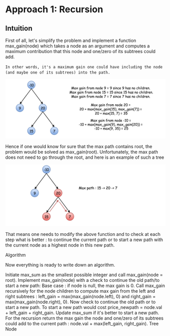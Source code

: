 # Approach 1: Recursion

## Intuition

First of all, let's simplify the problem and implement a function max_gain(node) which takes a node as an argument and computes a maximum contribution that this node and one/zero of its subtrees could add.

`
In other words, it's a maximum gain one could have including the node (and maybe one of its subtrees) into the path.
`

![](img/124_gains.png)

Hence if one would know for sure that the max path contains root, the problem would be solved as max_gain(root). Unfortunately, the max path does not need to go through the root, and here is an example of such a tree

![](img/124_max_path.png)

That means one needs to modify the above function and to check at each step what is better : to continue the current path or to start a new path with the current node as a highest node in this new path.

Algorithm

Now everything is ready to write down an algorithm.

Initiate max_sum as the smallest possible integer and call max_gain(node = root).
Implement max_gain(node) with a check to continue the old path/to start a new path:
Base case : if node is null, the max gain is 0.
Call max_gain recursively for the node children to compute max gain from the left and right subtrees : left_gain = max(max_gain(node.left), 0) and
right_gain = max(max_gain(node.right), 0).
Now check to continue the old path or to start a new path. To start a new path would cost price_newpath = node.val + left_gain + right_gain. Update max_sum if it's better to start a new path.
For the recursion return the max gain the node and one/zero of its subtrees could add to the current path : node.val + max(left_gain, right_gain).
Tree Node
